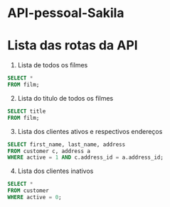 # API-pessoal-Sakila


# Lista das rotas da API

1. Lista de todos os filmes

```sql
SELECT * 
FROM film;
```

2. Lista do titulo de todos os filmes

```sql
SELECT title 
FROM film;
```
3. Lista dos clientes ativos e respectivos endereços

```sql
SELECT first_name, last_name, address
FROM customer c, address a
WHERE active = 1 AND c.address_id = a.address_id;
```
4. Lista dos clientes inativos

```sql
SELECT *
FROM customer
WHERE active = 0;
```